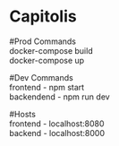 # Capitolis

#Prod Commands     
  docker-compose build    
  docker-compose up    


#Dev Commands     
  frontend - npm start     
  backendend - npm run dev  

#Hosts     
  frontend - localhost:8080    
  backend - localhost:8000 
